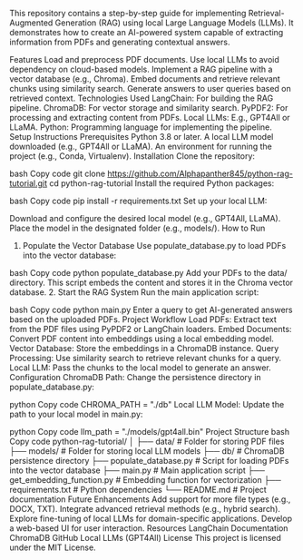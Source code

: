 This repository contains a step-by-step guide for implementing Retrieval-Augmented Generation (RAG) using local Large Language Models (LLMs). It demonstrates how to create an AI-powered system capable of extracting information from PDFs and generating contextual answers.

Features
Load and preprocess PDF documents.
Use local LLMs to avoid dependency on cloud-based models.
Implement a RAG pipeline with a vector database (e.g., Chroma).
Embed documents and retrieve relevant chunks using similarity search.
Generate answers to user queries based on retrieved context.
Technologies Used
LangChain: For building the RAG pipeline.
ChromaDB: For vector storage and similarity search.
PyPDF2: For processing and extracting content from PDFs.
Local LLMs: E.g., GPT4All or LLaMA.
Python: Programming language for implementing the pipeline.
Setup Instructions
Prerequisites
Python 3.8 or later.
A local LLM model downloaded (e.g., GPT4All or LLaMA).
An environment for running the project (e.g., Conda, Virtualenv).
Installation
Clone the repository:

bash
Copy code
git clone https://github.com/Alphapanther845/python-rag-tutorial.git
cd python-rag-tutorial
Install the required Python packages:

bash
Copy code
pip install -r requirements.txt
Set up your local LLM:

Download and configure the desired local model (e.g., GPT4All, LLaMA).
Place the model in the designated folder (e.g., models/).
How to Run
1. Populate the Vector Database
Use populate_database.py to load PDFs into the vector database:

bash
Copy code
python populate_database.py
Add your PDFs to the data/ directory.
This script embeds the content and stores it in the Chroma vector database.
2. Start the RAG System
Run the main application script:

bash
Copy code
python main.py
Enter a query to get AI-generated answers based on the uploaded PDFs.
Project Workflow
Load PDFs: Extract text from the PDF files using PyPDF2 or LangChain loaders.
Embed Documents: Convert PDF content into embeddings using a local embedding model.
Vector Database: Store the embeddings in a ChromaDB instance.
Query Processing: Use similarity search to retrieve relevant chunks for a query.
Local LLM: Pass the chunks to the local model to generate an answer.
Configuration
ChromaDB Path: Change the persistence directory in populate_database.py:

python
Copy code
CHROMA_PATH = "./db"
Local LLM Model: Update the path to your local model in main.py:

python
Copy code
llm_path = "./models/gpt4all.bin"
Project Structure
bash
Copy code
python-rag-tutorial/
│
├── data/                   # Folder for storing PDF files
├── models/                 # Folder for storing local LLM models
├── db/                     # ChromaDB persistence directory
├── populate_database.py    # Script for loading PDFs into the vector database
├── main.py                 # Main application script
├── get_embedding_function.py  # Embedding function for vectorization
├── requirements.txt        # Python dependencies
└── README.md               # Project documentation
Future Enhancements
Add support for more file types (e.g., DOCX, TXT).
Integrate advanced retrieval methods (e.g., hybrid search).
Explore fine-tuning of local LLMs for domain-specific applications.
Develop a web-based UI for user interaction.
Resources
LangChain Documentation
ChromaDB GitHub
Local LLMs (GPT4All)
License
This project is licensed under the MIT License.

